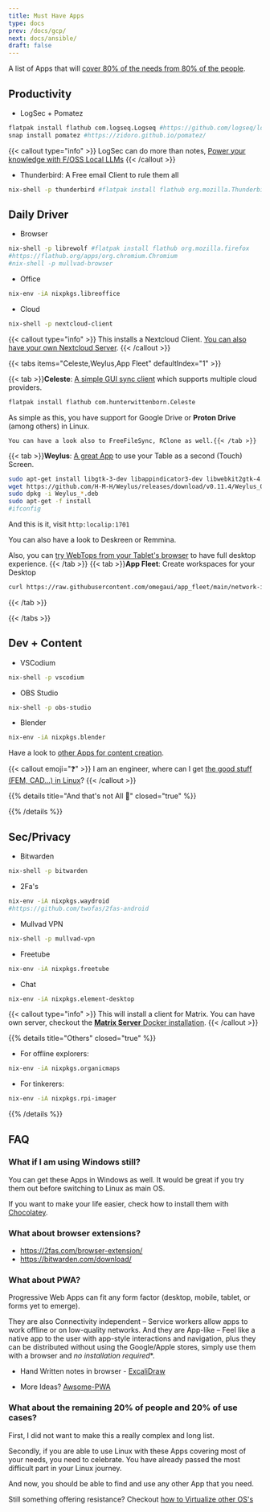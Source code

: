 ```yaml
---
title: Must Have Apps
type: docs
prev: /docs/gcp/
next: docs/ansible/
draft: false
---
```


A list of Apps that will [cover 80% of the needs from 80% of the people](https://fossengineer.com/pareto-principle-for-data-analytics/).

## Productivity

* LogSec + Pomatez

```sh
flatpak install flathub com.logseq.Logseq #https://github.com/logseq/logseq/releases/download/0.10.2/Logseq-linux-x64-0.10.2.AppImage
snap install pomatez #https://zidoro.github.io/pomatez/
```

{{< callout type="info" >}}
LogSec can do more than notes, [Power your knowledge with F/OSS Local LLMs](https://fossengineer.com/selfhosting-logseq/)
{{< /callout >}}

* Thunderbird: A Free email Client to rule them all

```sh
nix-shell -p thunderbird #flatpak install flathub org.mozilla.Thunderbird
```

## Daily Driver

* Browser

```sh
nix-shell -p librewolf #flatpak install flathub org.mozilla.firefox
#https://flathub.org/apps/org.chromium.Chromium 
#nix-shell -p mullvad-browser
```

* Office

```sh
nix-env -iA nixpkgs.libreoffice
```

* Cloud

```sh
nix-shell -p nextcloud-client
```


{{< callout type="info" >}}
This installs a Nextcloud Client. [You can also have your own Nextcloud Server](https://jalcocert.github.io/RPi/posts/selfhosting-nextcloud/).
{{< /callout >}}



{{< tabs items="Celeste,Weylus,App Fleet" defaultIndex="1" >}}

  {{< tab >}}**Celeste**: [A simple GUI sync client](https://github.com/hwittenborn/celeste) which supports multiple cloud providers.
  ```sh
  flatpak install flathub com.hunterwittenborn.Celeste
  ```

  As simple as this, you have support for Google Drive or **Proton Drive** (among others) in Linux.
  
    You can have a look also to FreeFileSync, RClone as well.{{< /tab >}}
  {{< tab >}}**Weylus**: [A great App](https://github.com/H-M-H/Weylus) to use your Table as a second (Touch) Screen.
  ```sh
  sudo apt-get install libgtk-3-dev libappindicator3-dev libwebkit2gtk-4.0-dev
  wget https://github.com/H-M-H/Weylus/releases/download/v0.11.4/Weylus_0.11.4_amd64.deb
  sudo dpkg -i Weylus_*.deb
  sudo apt-get -f install
  #ifconfig
  ```
  And this is it, visit `http:localip:1701`

  You can also have a look to Deskreen or Remmina.

  Also, you can [try WebTops from your Tablet's browser](https://fossengineer.com/selfhosting-webtops-docker/) to have full desktop experience.
  {{< /tab >}}
  {{< tab >}}**App Fleet**:
  Create workspaces for your Desktop
  
  ```sh
  curl https://raw.githubusercontent.com/omegaui/app_fleet/main/network-install.sh | bash
  ``` 
  {{< /tab >}}

{{< /tabs >}}



## Dev + Content

* VSCodium

```sh
nix-shell -p vscodium
```

* OBS Studio

```sh
nix-shell -p obs-studio
```

* Blender

```sh
nix-env -iA nixpkgs.blender
```

Have a look to [other Apps for content creation](https://jalcocert.github.io/Linux/docs/debian/content_creation/).

{{< callout emoji="❓" >}}
  I am an engineer, where can I get [the good stuff (FEM, CAD...) in Linux](https://jalcocert.github.io/Linux/docs/debian/foss_engineering/)?
{{< /callout >}}

{{% details title="And that's not All 🚀" closed="true" %}}



{{% /details %}}

## Sec/Privacy

* Bitwarden

```sh
nix-shell -p bitwarden
```

* 2Fa's

```sh
nix-env -iA nixpkgs.waydroid
#https://github.com/twofas/2fas-android
```

* Mullvad VPN

```sh
nix-shell -p mullvad-vpn
```

* Freetube

```sh
nix-env -iA nixpkgs.freetube
```

* Chat

```sh
nix-env -iA nixpkgs.element-desktop
```

{{< callout type="info" >}}
This will install a client for Matrix. You can have own server, checkout the [**Matrix Server** Docker installation](https://fossengineer.com/selfhosting-matrix-synapse-docker/).
{{< /callout >}}


{{% details title="Others" closed="true" %}}

* For offline explorers:

```sh
nix-env -iA nixpkgs.organicmaps
```

* For tinkerers:

```sh
nix-env -iA nixpkgs.rpi-imager
```

{{% /details %}}


## FAQ

### What if I am using Windows still?

You can get these Apps in Windows as well. It would be great if you try them out before switching to Linux as main OS.

If you want to make your life easier, check how to install them with [Chocolatey](https://jalcocert.github.io/Linux/docs/chocolatey/chocolatey).

### What about browser extensions?

* https://2fas.com/browser-extension/
* https://bitwarden.com/download/

### What about PWA?

Progressive Web Apps can fit any form factor (desktop, mobile, tablet, or forms yet to emerge).

They are also Connectivity independent – Service workers allow apps to work offline or on low-quality networks.
And they are App-like – Feel like a native app to the user with app-style interactions and navigation, plus they can be distributed without using the Google/Apple stores, simply use them with a browser and *no installation required**.

* Hand Written notes in browser - [ExcaliDraw](https://github.com/excalidraw/excalidraw)

* More Ideas? [Awsome-PWA](https://github.com/hemanth/awesome-pwa)

### What about the remaining 20% of people and 20% of use cases?

First, I did not want to make this a really complex and long list.

Secondly, if you are able to use Linux with these Apps covering most of your needs, you need to celebrate. You have already passed the most difficult part in your Linux journey.

And now, you should be able to find and use any other App that you need. 

Still something offering resistance? Checkout [how to Virtualize other OS's](https://jalcocert.github.io/Linux/docs/debian/virtualization/)